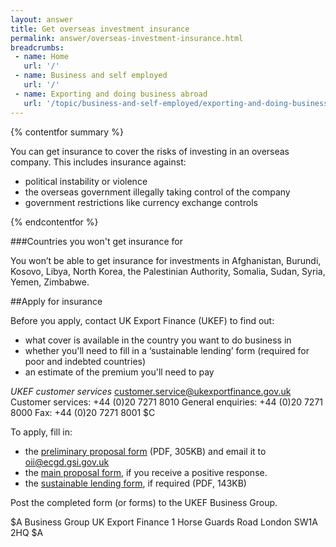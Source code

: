 ```yaml
---
layout: answer
title: Get overseas investment insurance
permalink: answer/overseas-investment-insurance.html
breadcrumbs:
 - name: Home
   url: '/'
 - name: Business and self employed
   url: '/'
 - name: Exporting and doing business abroad
   url: '/topic/business-and-self-employed/exporting-and-doing-business-abroad.html'
---
```

{% contentfor summary %}

You can get insurance to cover the risks of investing in an overseas company. This includes insurance against:

* political instability or violence 
* the overseas government illegally taking control of the company
* government restrictions like currency exchange controls

{% endcontentfor %}

###Countries you won't get insurance for

You won’t be able to get insurance for investments in Afghanistan, Burundi, Kosovo, Libya, North Korea, the Palestinian Authority, Somalia, Sudan, Syria, Yemen, Zimbabwe.

##Apply for insurance

Before you apply, contact UK Export Finance (UKEF) to find out:

* what cover is available in the country you want to do business in
* whether you'll need to fill in a ‘sustainable lending’ form (required for poor and indebted countries)
* an estimate of the premium you'll need to pay

*UKEF customer services*
<customer.service@ukexportfinance.gov.uk> 
Customer services: +44 (0)20 7271 8010 
General enquiries: +44 (0)20 7271 8000 
Fax: +44 (0)20 7271 8001 
$C

To apply, fill in:

- the [preliminary proposal form](https://www.gov.uk/government/uploads/system/uploads/attachment_data/file/210645/oii-application-form.pdf) (PDF, 305KB) and email it to oii@ecgd.gsi.gov.uk
- the [main proposal form](https://www.gov.uk/government/uploads/system/uploads/attachment_data/file/210645/oii-application-form.pdf#page=5), if you receive a positive response.
- the [sustainable lending form](https://www.gov.uk/government/uploads/system/uploads/attachment_data/file/207389/sustainable-lending-form.pdf), if required (PDF, 143KB)

Post the completed form (or forms) to the UKEF Business Group.

$A
Business Group 
UK Export Finance 
1 Horse Guards Road 
London 
SW1A 2HQ 
$A






